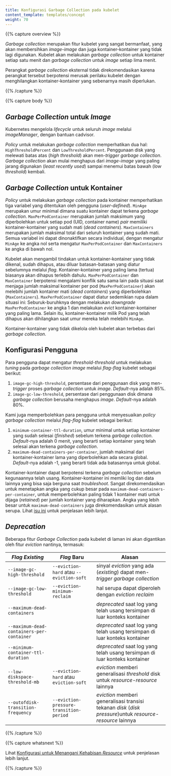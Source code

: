 ```yaml
---
title: Konfigurasi Garbage Collection pada kubelet
content_template: templates/concept
weight: 70
---
```


{{% capture overview %}}

*Garbage collection* merupakan fitur kubelet yang sangat bermanfaat, yang akan membersihkan *image-image* dan juga kontainer-kontainer 
yang tidak lagi digunakan. Kubelet akan melakukan *garbage collection* untuk kontainer setiap satu menit dan *garbage collection* untuk
*image* setiap lima menit.

Perangkat *garbage collection* eksternal tidak direkomendasikan karena perangkat tersebut berpotensi merusak perilaku kubelet dengan
menghilangkan kontainer-kontainer yang sebenarnya masih diperlukan.

{{% /capture %}}


{{% capture body %}}

## *Garbage Collection* untuk *Image*

Kubernetes mengelola *lifecycle* untuk seluruh *image* melalui *imageManager*, dengan bantuan cadvisor.

*Policy* untuk melakukan *garbage collection* memperhatikan dua hal: `HighThresholdPercent` dan `LowThresholdPercent`. 
Penggunaan disk yang melewati batas atas (*high threshold*) akan men-*trigger* *garbage collection*.
*Garbage collection* akan mulai menghapus dari *image-image* yang paling jarang digunakan (*least recently used*)
sampai menemui batas bawah (*low threshold*) kembali.

## *Garbage Collection* untuk Kontainer

*Policy* untuk melakukan *garbage collection* pada kontainer memperhatikan tiga variabel yang ditentukan oleh pengguna (*user-defined*).
`MinAge` merupakan umur minimal dimana suatu kontainer dapat terkena *garbage collection*.
`MaxPerPodContainer` merupakan jumlah maksimum yang diperbolehkan untuk setiap pod (UID, container name) *pair* memiliki 
kontainer-kontainer yang sudah mati (*dead containers*). `MaxContainers` merupakan jumlah maksimal total dari seluruh kontainer yang sudah mati.
Semua variabel ini dapat dinonaktifkan secara individual, dengan mengatur `MinAge` ke angka nol serta mengatur `MaxPerPodContainer` dan `MaxContainers`
ke angka di bawah nol.

Kubelet akan mengambil tindakan untuk kontainer-kontainer yang tidak dikenal, sudah dihapus, atau diluar batasan-batasan yang diatur 
sebelumnya melalui *flag*. Kontainer-kontainer yang paling lama (tertua) biasanya akan dihapus terlebih dahulu. `MaxPerPodContainer` dan `MaxContainer`
berpotensi mengalami konflik satu sama lain pada situasi saat menjaga jumlah maksimal kontainer per pod (`MaxPerPodContainer`) akan melebihi
jumlah kontainer mati (*dead containers*) yang diperbolehkan (`MaxContainers`). 
`MaxPerPodContainer` dapat diatur sedemikian rupa dalam situasi ini: Seburuk-buruhknya dengan melakukan *downgrade* `MaxPerPodContainer` ke angka 1
dan melakukan *evict* kontainer-kontainer yang paling lama. Selain itu, kontainer-kontainer milik Pod yang telah dihapus akan dihilangkan
saat umur mereka telah melebihi `MinAge`.

Kontainer-kontainer yang tidak dikelola oleh kubelet akan terbebas dari *garbage collection*.

## Konfigurasi Pengguna

Para pengguna dapat mengatur *threshold-threshold* untuk melakukan *tuning* pada *garbage collection image*
melalui *flag-flag* kubelet sebagai berikut:

1. `image-gc-high-threshold`, persentase dari penggunaan disk yang men-*trigger* proses *garbage collection* untuk *image*.
*Default*-nya adalah 85%.
2. `image-gc-low-threshold`, persentase dari penggunaan disk dimana *garbage collection* berusaha menghapus *image*.
*Default*-nya adalah 80%.

Kami juga memperbolehkan para pengguna untuk menyesuaikan *policy garbage collection* melalui
*flag-flag* kubelet sebagai berikut:

1. `minimum-container-ttl-duration`, umur minimal untuk setiap kontainer yang sudah selesai (*finished*) sebelum
terkena *garbage collection*. *Default*-nya adalah 0 menit, yang berarti setiap kontainer yang telah selesai akan
terkena *garbage collection*.
2. `maximum-dead-containers-per-container`, jumlah maksimal dari kontainer-kontainer lama yang diperbolehkan ada
secara global. *Default*-nya adalah -1, yang berarti tidak ada batasannya untuk global.

Kontainer-kontainer dapat berpotensi terkena *garbage collection* sebelum kegunaannya telah usang. Kontainer-kontainer
ini memliki log dan data lainnya yang bisa saja berguna saat *troubleshoot*. Sangat direkomendasikan untuk menetapkan
angka yang cukup besar pada `maximum-dead-containers-per-container`, untuk memperbolehkan paling tidak 1 kontainer mati
untuk dijaga (*retained*) per jumlah kontainer yang diharapkan. Angka yang lebih besar untuk `maximum-dead-containers`
juga direkomendasikan untuk alasan serupa.
Lihat [isu ini](https://github.com/kubernetes/kubernetes/issues/13287) untuk penjelasan lebih lanjut.


## *Deprecation*

Beberapa fitur *Garbage Collection* pada kubelet di laman ini akan digantikan oleh fitur *eviction* nantinya, termasuk:

| *Flag Existing* | *Flag* Baru | Alasan |
| ------------- | -------- | --------- |
| `--image-gc-high-threshold` | `--eviction-hard` atau `--eviction-soft` | sinyal *eviction* yang ada (*existing*) dapat men-*trigger* *garbage collection* |
| `--image-gc-low-threshold` | `--eviction-minimum-reclaim` | hal serupa dapat diperoleh dengan *eviction reclaim* |
| `--maximum-dead-containers` | | *deprecated* saat log yang telah usang tersimpan di luar konteks kontainer |
| `--maximum-dead-containers-per-container` | | *deprecated* saat log yang telah usang tersimpan di luar konteks kontainer |
| `--minimum-container-ttl-duration` | | *deprecated* saat log yang telah usang tersimpan di luar konteks kontainer |
| `--low-diskspace-threshold-mb` | `--eviction-hard` atau `eviction-soft` | *eviction* memberi generalisasi *threshold* disk untuk *resource-resource* lainnya |
| `--outofdisk-transition-frequency` | `--eviction-pressure-transition-period` | *eviction* memberi generalisasi transisi tekanan *disk* (*disk pressure*)untuk *resource-resource* lainnya | 

{{% /capture %}}

{{% capture whatsnext %}}

Lihat [Konfigurasi untuk Menangani Kehabisan *Resource*](/docs/tasks/administer-cluster/out-of-resource/) untuk penjelasan lebih lanjut.

{{% /capture %}}
